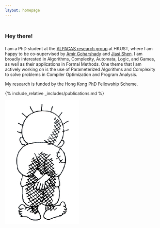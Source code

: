 ```yaml
---
layout: homepage
---
```


# <font size = "4">Hey there!</font>

I am a PhD student at the [ALPACAS research group](https://amir.goharshady.com/alpacas-research-group) at HKUST, where I am happy to be co-supervised by [Amir Goharshady](https://amir.goharshady.com/) and [Jiasi Shen](https://shenjiasi.com/). I am broadly interested in Algorithms, Complexity, Automata, Logic, and Games, as well as their applications in Formal Methods. One theme that I am actively working on is the use of Parameterized Algorithms and Complexity to solve problems in Compiler Optimization and Program Analysis.

My research is funded by the Hong Kong PhD Fellowship Scheme.

{% include_relative _includes/publications.md %}


<img src="assets/img/Handala.gif"/>

